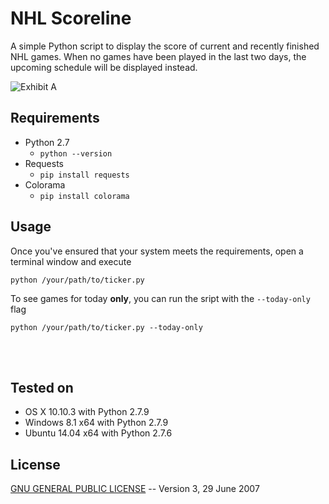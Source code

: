 # NHL Scoreline

A simple Python script to display the score of current and recently finished NHL games.  When no games have been played in the last two days, the upcoming schedule will be displayed instead.

![Exhibit A](https://github.com/stvhwrd/NHL-Scoreline/blob/master/Screenshots/IntermissionClock.png)

## Requirements
* Python 2.7
    * `python --version`
* Requests
    * `pip install requests`
* Colorama
    * `pip install colorama`

## Usage

Once you've ensured that your system meets the requirements, open a terminal window and execute

`python /your/path/to/ticker.py`

To see games for today **only**, you can run the sript with the `--today-only` flag

`python /your/path/to/ticker.py --today-only`


<br>
<br>

## Tested on

* OS X 10.10.3 with Python 2.7.9
* Windows 8.1 x64 with Python 2.7.9
* Ubuntu 14.04 x64 with Python 2.7.6

## License

[GNU GENERAL PUBLIC LICENSE](http://choosealicense.com/licenses/gpl-3.0/#)     -- Version 3, 29 June 2007
